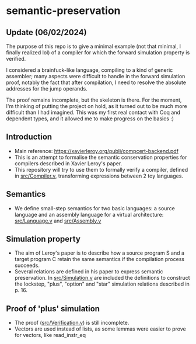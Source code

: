 # semantic-preservation

## Update (06/02/2024)

The purpose of this repo is to give a minimal example (not that minimal, I finally realized lol) of a compiler for which the forward simulation property is verified.

I considered a brainfuck-like language, compiling to a kind of generic assembler; many aspects were difficult to handle in the forward simulation proof, notably the fact that after compilation, I need to resolve the absolute addresses for the jump operands.

The proof remains incomplete, but the skeleton is there. For the moment, I'm thinking of putting the project on hold, as it turned out to be much more difficult than I had imagined. This was my first real contact with Coq and dependent types, and it allowed me to make progress on the basics :)

## Introduction

- Main reference: https://xavierleroy.org/publi/compcert-backend.pdf
- This is an attempt to formalise the semantic conservation properties for compilers described in Xavier Leroy's paper.
- This repository will try to use them to formally verify a compiler, defined in [src/Compiler.v](src/Compiler.v), transforming expressions between 2 toy languages.

## Semantics

- We define small-step semantics for two basic languages: a source language and an assembly language for a virtual architecture: [src/Language.v](src/Language.v) and [src/Assembly.v](src/Assembly.v)
  
## Simulation property

- The aim of Leroy's paper is to describe how a source program S and a target program C retain the same semantics if the compilation process succeeds.
- Several relations are defined in his paper to express semantic preservation. In [src/Simulation.v](src/Simulation.v) are included the definitions to construct the lockstep, "plus", "option" and "star" simulation relations described in p. 16.

## Proof of 'plus' simulation

- The proof ([src/Verification.v](src/Verification.v)) is still incomplete.
- Vectors are used instead of lists, as some lemmas were easier to prove for vectors, like read\_instr\_eq
